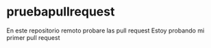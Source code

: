 # pruebapullrequest
En este repositorio remoto probare las pull request
Estoy probando mi primer pull request
